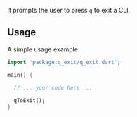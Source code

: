 It prompts the user to press `q` to exit a CLI.

## Usage

A simple usage example:

```dart
import 'package:q_exit/q_exit.dart';

main() {
  
  // ... your code here ...

  qToExit();
}
```

